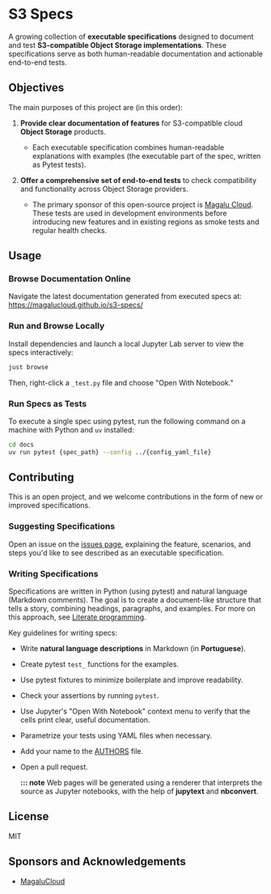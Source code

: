 # S3 Specs

A growing collection of **executable specifications** designed to document and test
**S3-compatible Object Storage implementations**. These specifications serve as both
human-readable documentation and actionable end-to-end tests.

## Objectives

The main purposes of this project are (in this order):

1. **Provide clear documentation of features** for S3-compatible cloud **Object Storage** products.  
   - Each executable specification combines human-readable explanations with examples
   (the executable part of the spec, written as Pytest tests).

2. **Offer a comprehensive set of end-to-end tests** to check compatibility and functionality
across Object Storage providers.  
   - The primary sponsor of this open-source project is [Magalu Cloud](https://console.magalu.cloud).
   These tests are used in development environments before introducing new features and in existing
   regions as smoke tests and regular health checks.

## Usage

### Browse Documentation Online

Navigate the latest documentation generated from executed specs at:  
https://magalucloud.github.io/s3-specs/

### Run and Browse Locally

Install dependencies and launch a local Jupyter Lab server to view the specs interactively:

```bash
just browse
```

Then, right-click a `_test.py` file and choose "Open With Notebook."

### Run Specs as Tests

To execute a single spec using pytest, run the following command on a machine with Python and `uv` installed:

```bash
cd docs
uv run pytest {spec_path} --config ../{config_yaml_file}
```

## Contributing

This is an open project, and we welcome contributions in the form of new or improved specifications.

### Suggesting Specifications

Open an issue on the [issues page](https://github.com/magalucloud/s3-specs/issues), explaining the
feature, scenarios, and steps you'd like to see described as an executable specification.

### Writing Specifications

Specifications are written in Python (using pytest) and natural language (Markdown comments).
The goal is to create a document-like structure that tells a story, combining headings, paragraphs,
and examples. For more on this approach, see [Literate programming](https://en.wikipedia.org/wiki/Literate_programming).

Key guidelines for writing specs:
- Write **natural language descriptions** in Markdown (in **Portuguese**).
- Create pytest `test_` functions for the examples.
- Use pytest fixtures to minimize boilerplate and improve readability.
- Check your assertions by running `pytest`.
- Use Jupyter's "Open With Notebook" context menu to verify that the cells print clear, useful documentation.
- Parametrize your tests using YAML files when necessary.
- Add your name to the [AUTHORS](./AUTHORS) file.
- Open a pull request.

    **::: note**
    Web pages will be generated using a renderer that interprets the source as Jupyter notebooks,
    with the help of **jupytext** and **nbconvert**.

## License

MIT

## Sponsors and Acknowledgements

- [MagaluCloud](https://magalu.cloud)

